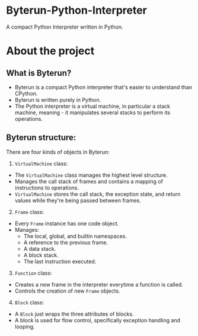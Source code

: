 # Byterun-Python-Interpreter
A compact Python Interpreter written in Python.

# About the project
## What is Byterun?
- Byterun is a compact Python interpreter that's easier to understand than CPython.
- Byterun is written purely in Python.
- The Python interpreter is a virtual machine, in particular a stack machine, meaning - it manipulates several stacks to perform its operations.

## Byterun structure:
There are four kinds of objects in Byterun:
1. `VirtualMachine` class:
  - The `VirtualMachine` class manages the highest level structure.
  - Manages the call stack of frames and contains a mapping of instructions to operations.
  - `VirtualMachine` stores the call stack, the exception state, and return values while they're being passed between frames.
2. `Frame` class:
  - Every `Frame` instance has one code object.
  - Manages:
    - The local, global, and builtin namespaces.
    - A reference to the previous frame.
    - A data stack.
    - A block stack.
    - The last instruction executed.
3. `Function` class:
  - Creates a new frame in the interpreter everytime a function is called.
  - Controls the creation of new `Frame` objects.
4. `Block` class:
  - A `Block` just wraps the three attributes of blocks.
  - A block is used for flow control, specifically exception handling and looping.
